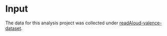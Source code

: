# Input

The data for this analysis project was collected under [readAloud-valence-dataset](https://github.com/NDCLab/readAloud-valence-dataset).